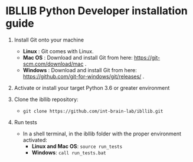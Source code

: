 # IBLLIB Python Developer installation guide

1. Install Git onto your machine

    -   **Linux** : Git comes with Linux.
    -   **Mac OS** : Download and install Git from here: https://git-scm.com/download/mac .
    -   **Windows** : Download and install Git from here: https://github.com/git-for-windows/git/releases/ .

2. Activate or install your target Python 3.6 or greater environment
3. Clone the ibllib repository:
    -   `git clone https://github.com/int-brain-lab/ibllib.git`
4. Run tests
    -   In a shell terminal, in the ibllib folder with the proper environment activated:
        -   **Linux and Mac OS**: `source run_tests`
        -   **Windows**: `call run_tests.bat`
